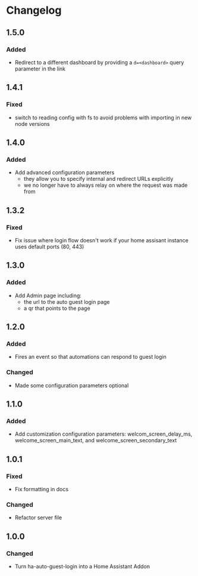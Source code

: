# Changelog

## 1.5.0
### Added
- Redirect to a different dashboard by providing a `d=<dashboard>` query parameter in the link

## 1.4.1
### Fixed
- switch to reading config with fs to avoid problems with importing in new node versions

## 1.4.0
### Added
- Add advanced configuration parameters
    - they allow you to specify internal and redirect URLs explicitly
    - we no longer have to always relay on where the request was made from

## 1.3.2
### Fixed
- Fix issue where login flow doesn't work if your home assisant instance uses default ports (80, 443)

## 1.3.0

### Added
- Add Admin page including:
    - the url to the auto guest login page
    - a qr that points to the page

## 1.2.0

### Added
- Fires an event so that automations can respond to guest login

### Changed
- Made some configuration parameters optional

## 1.1.0

### Added
- Add customization configuration parameters: welcom_screen_delay_ms, welcome_screen_main_text, and welcome_screen_secondary_text

## 1.0.1

### Fixed
- Fix formatting in docs

### Changed
- Refactor server file

## 1.0.0

### Changed

- Turn ha-auto-guest-login into a Home Assistant Addon
